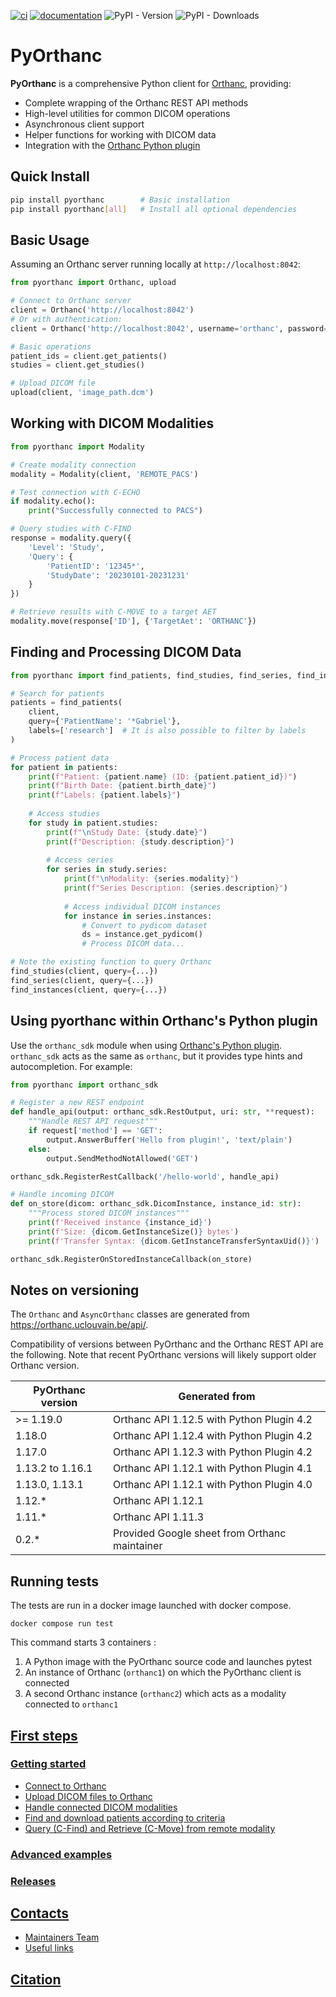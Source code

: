 [![ci](https://github.com/gacou54/pyorthanc/workflows/Test/badge.svg)](https://github.com/gacou54/pyorthanc/actions?query=workflow%3ATest)
[![documentation](https://img.shields.io/badge/docs-mkdocs%20material-blue.svg?style=flat)](https://gacou54.github.io/pyorthanc/)
![PyPI - Version](https://img.shields.io/pypi/v/pyorthanc)
![PyPI - Downloads](https://img.shields.io/pypi/dm/pyorthanc)

# PyOrthanc

**PyOrthanc** is a comprehensive Python client for [Orthanc](https://www.orthanc-server.com/), providing:

- Complete wrapping of the Orthanc REST API methods
- High-level utilities for common DICOM operations 
- Asynchronous client support
- Helper functions for working with DICOM data
- Integration with the [Orthanc Python plugin](https://orthanc.uclouvain.be/book/plugins/python.html)

## Quick Install
```bash
pip install pyorthanc        # Basic installation
pip install pyorthanc[all]   # Install all optional dependencies
```

## Basic Usage
Assuming an Orthanc server running locally at `http://localhost:8042`:
```python
from pyorthanc import Orthanc, upload

# Connect to Orthanc server
client = Orthanc('http://localhost:8042')
# Or with authentication:
client = Orthanc('http://localhost:8042', username='orthanc', password='orthanc')

# Basic operations
patient_ids = client.get_patients()
studies = client.get_studies() 

# Upload DICOM file
upload(client, 'image_path.dcm')
```

## Working with DICOM Modalities

```python
from pyorthanc import Modality

# Create modality connection
modality = Modality(client, 'REMOTE_PACS')

# Test connection with C-ECHO
if modality.echo():
    print("Successfully connected to PACS")

# Query studies with C-FIND
response = modality.query({
    'Level': 'Study',
    'Query': {
        'PatientID': '12345*',
        'StudyDate': '20230101-20231231'
    }
})

# Retrieve results with C-MOVE to a target AET
modality.move(response['ID'], {'TargetAet': 'ORTHANC'})
```

## Finding and Processing DICOM Data

```python
from pyorthanc import find_patients, find_studies, find_series, find_instances

# Search for patients
patients = find_patients(
    client,
    query={'PatientName': '*Gabriel'},
    labels=['research']  # It is also possible to filter by labels
)

# Process patient data
for patient in patients:
    print(f"Patient: {patient.name} (ID: {patient.patient_id})")
    print(f"Birth Date: {patient.birth_date}")
    print(f"Labels: {patient.labels}")
    
    # Access studies
    for study in patient.studies:
        print(f"\nStudy Date: {study.date}")
        print(f"Description: {study.description}")
        
        # Access series
        for series in study.series:
            print(f"\nModality: {series.modality}")
            print(f"Series Description: {series.description}")
            
            # Access individual DICOM instances
            for instance in series.instances:
                # Convert to pydicom dataset
                ds = instance.get_pydicom()
                # Process DICOM data...

# Note the existing function to query Orthanc
find_studies(client, query={...})
find_series(client, query={...})
find_instances(client, query={...})
```

## Using pyorthanc within Orthanc's Python plugin

Use the `orthanc_sdk` module when using [Orthanc's Python plugin](https://orthanc.uclouvain.be/book/plugins/python.html).
`orthanc_sdk` acts as the same as `orthanc`, but it provides type hints and autocompletion. 
For example:

```python
from pyorthanc import orthanc_sdk

# Register a new REST endpoint
def handle_api(output: orthanc_sdk.RestOutput, uri: str, **request):
    """Handle REST API request"""
    if request['method'] == 'GET':
        output.AnswerBuffer('Hello from plugin!', 'text/plain')
    else:
        output.SendMethodNotAllowed('GET')

orthanc_sdk.RegisterRestCallback('/hello-world', handle_api)

# Handle incoming DICOM
def on_store(dicom: orthanc_sdk.DicomInstance, instance_id: str):
    """Process stored DICOM instances"""
    print(f'Received instance {instance_id}')
    print(f'Size: {dicom.GetInstanceSize()} bytes')
    print(f'Transfer Syntax: {dicom.GetInstanceTransferSyntaxUid()}')

orthanc_sdk.RegisterOnStoredInstanceCallback(on_store)
```

## Notes on versioning

The `Orthanc` and `AsyncOrthanc` classes are generated from https://orthanc.uclouvain.be/api/.

Compatibility of versions between PyOrthanc and the Orthanc REST API are the following.
Note that recent PyOrthanc versions will likely support older Orthanc version.

| PyOrthanc version | Generated from                                |
|-------------------|-----------------------------------------------|
| \>= 1.19.0        | Orthanc API 1.12.5 with Python Plugin 4.2     |
| 1.18.0            | Orthanc API 1.12.4 with Python Plugin 4.2     |
| 1.17.0            | Orthanc API 1.12.3 with Python Plugin 4.2     |
| 1.13.2 to 1.16.1  | Orthanc API 1.12.1 with Python Plugin 4.1     |
| 1.13.0, 1.13.1    | Orthanc API 1.12.1 with Python Plugin 4.0     |
| 1.12.*            | Orthanc API 1.12.1                            |
| 1.11.*            | Orthanc API 1.11.3                            |
| 0.2.*             | Provided Google sheet from Orthanc maintainer |


## Running tests
The tests are run in a docker image launched with docker compose.
```shell
docker compose run test
```
This command starts 3 containers :
1. A Python image with the PyOrthanc source code and launches pytest
2. An instance of Orthanc (`orthanc1`) on which the PyOrthanc client is connected
3. A second Orthanc instance (`orthanc2`) which acts as a modality connected to `orthanc1`

## [First steps](docs/tutorial/quickstart.md#first-steps)
### [Getting started](docs/tutorial/quickstart.md#getting-started)
* [Connect to Orthanc](docs/tutorial/quickstart.md#connect-to-orthanc)
* [Upload DICOM files to Orthanc](docs/tutorial/quickstart.md#upload-dicom-files-to-orthanc)
* [Handle connected DICOM modalities](docs/tutorial/quickstart.md#getting-list-of-connected-remote-modalities)
* [Find and download patients according to criteria](docs/tutorial/quickstart.md#find-and-download-patients-according-to-criteria)
* [Query (C-Find) and Retrieve (C-Move) from remote modality](docs/tutorial/quickstart.md#query-c-find-and-retrieve-c-move-from-remote-modality)
### [Advanced examples](docs/tutorial/advanced.md)
### [Releases](https://github.com/gacou54/pyorthanc/releases)
## [Contacts](docs/contacts.md#contacts)
* [Maintainers Team](docs/contacts.md#maintainers-team)
* [Useful links](docs/contacts.md#useful-links)
## [Citation](docs/citation.md#citation)
